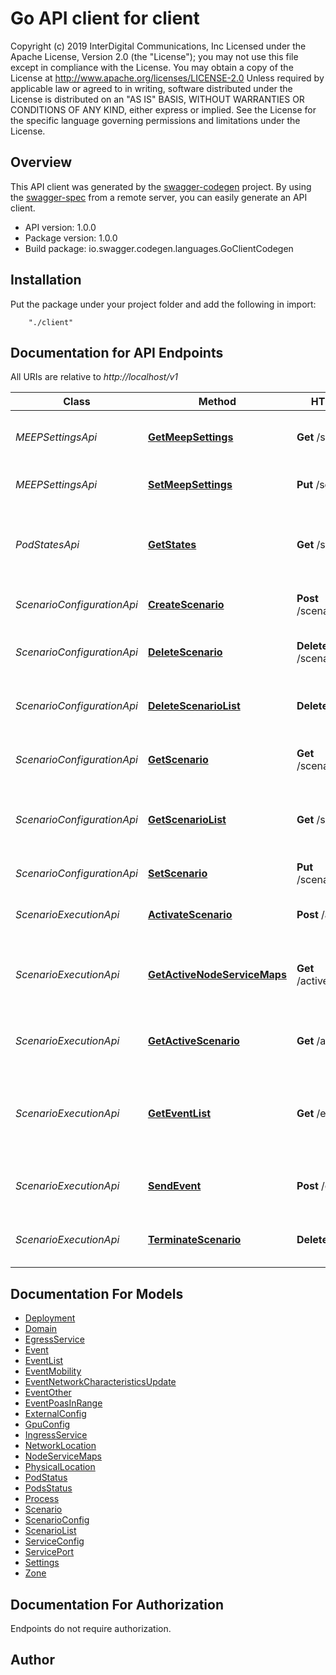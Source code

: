 # Go API client for client

Copyright (c) 2019  InterDigital Communications, Inc Licensed under the Apache License, Version 2.0 (the \"License\"); you may not use this file except in compliance with the License. You may obtain a copy of the License at      http://www.apache.org/licenses/LICENSE-2.0  Unless required by applicable law or agreed to in writing, software distributed under the License is distributed on an \"AS IS\" BASIS, WITHOUT WARRANTIES OR CONDITIONS OF ANY KIND, either express or implied. See the License for the specific language governing permissions and limitations under the License. 

## Overview
This API client was generated by the [swagger-codegen](https://github.com/swagger-api/swagger-codegen) project.  By using the [swagger-spec](https://github.com/swagger-api/swagger-spec) from a remote server, you can easily generate an API client.

- API version: 1.0.0
- Package version: 1.0.0
- Build package: io.swagger.codegen.languages.GoClientCodegen

## Installation
Put the package under your project folder and add the following in import:
```
    "./client"
```

## Documentation for API Endpoints

All URIs are relative to *http://localhost/v1*

Class | Method | HTTP request | Description
------------ | ------------- | ------------- | -------------
*MEEPSettingsApi* | [**GetMeepSettings**](docs/MEEPSettingsApi.md#getmeepsettings) | **Get** /settings | Retrieve MEEP Controller settings
*MEEPSettingsApi* | [**SetMeepSettings**](docs/MEEPSettingsApi.md#setmeepsettings) | **Put** /settings | Set MEEP Controller settings
*PodStatesApi* | [**GetStates**](docs/PodStatesApi.md#getstates) | **Get** /states | This operation returns status information for pods
*ScenarioConfigurationApi* | [**CreateScenario**](docs/ScenarioConfigurationApi.md#createscenario) | **Post** /scenarios/{name} | Add new scenario to MEEP store
*ScenarioConfigurationApi* | [**DeleteScenario**](docs/ScenarioConfigurationApi.md#deletescenario) | **Delete** /scenarios/{name} | Delete scenario from MEEP store
*ScenarioConfigurationApi* | [**DeleteScenarioList**](docs/ScenarioConfigurationApi.md#deletescenariolist) | **Delete** /scenarios | Delete all scenarios in MEEP store
*ScenarioConfigurationApi* | [**GetScenario**](docs/ScenarioConfigurationApi.md#getscenario) | **Get** /scenarios/{name} | Retrieve scenario from MEEP store
*ScenarioConfigurationApi* | [**GetScenarioList**](docs/ScenarioConfigurationApi.md#getscenariolist) | **Get** /scenarios | Retrieve list of scenarios in MEEP store
*ScenarioConfigurationApi* | [**SetScenario**](docs/ScenarioConfigurationApi.md#setscenario) | **Put** /scenarios/{name} | Update scenario in MEEP store
*ScenarioExecutionApi* | [**ActivateScenario**](docs/ScenarioExecutionApi.md#activatescenario) | **Post** /active/{name} | Activate (deploy) scenario
*ScenarioExecutionApi* | [**GetActiveNodeServiceMaps**](docs/ScenarioExecutionApi.md#getactivenodeservicemaps) | **Get** /active/serviceMaps | Retrieve list of active external node service mappings
*ScenarioExecutionApi* | [**GetActiveScenario**](docs/ScenarioExecutionApi.md#getactivescenario) | **Get** /active | Retrieve active (deployed) scenario
*ScenarioExecutionApi* | [**GetEventList**](docs/ScenarioExecutionApi.md#geteventlist) | **Get** /events | Retrieve list of supported event types for active (deployed) scenario
*ScenarioExecutionApi* | [**SendEvent**](docs/ScenarioExecutionApi.md#sendevent) | **Post** /events/{type} | Send event to active (deployed) scenario
*ScenarioExecutionApi* | [**TerminateScenario**](docs/ScenarioExecutionApi.md#terminatescenario) | **Delete** /active | Terminate active (deployed) scenario


## Documentation For Models

 - [Deployment](docs/Deployment.md)
 - [Domain](docs/Domain.md)
 - [EgressService](docs/EgressService.md)
 - [Event](docs/Event.md)
 - [EventList](docs/EventList.md)
 - [EventMobility](docs/EventMobility.md)
 - [EventNetworkCharacteristicsUpdate](docs/EventNetworkCharacteristicsUpdate.md)
 - [EventOther](docs/EventOther.md)
 - [EventPoasInRange](docs/EventPoasInRange.md)
 - [ExternalConfig](docs/ExternalConfig.md)
 - [GpuConfig](docs/GpuConfig.md)
 - [IngressService](docs/IngressService.md)
 - [NetworkLocation](docs/NetworkLocation.md)
 - [NodeServiceMaps](docs/NodeServiceMaps.md)
 - [PhysicalLocation](docs/PhysicalLocation.md)
 - [PodStatus](docs/PodStatus.md)
 - [PodsStatus](docs/PodsStatus.md)
 - [Process](docs/Process.md)
 - [Scenario](docs/Scenario.md)
 - [ScenarioConfig](docs/ScenarioConfig.md)
 - [ScenarioList](docs/ScenarioList.md)
 - [ServiceConfig](docs/ServiceConfig.md)
 - [ServicePort](docs/ServicePort.md)
 - [Settings](docs/Settings.md)
 - [Zone](docs/Zone.md)


## Documentation For Authorization
 Endpoints do not require authorization.


## Author



